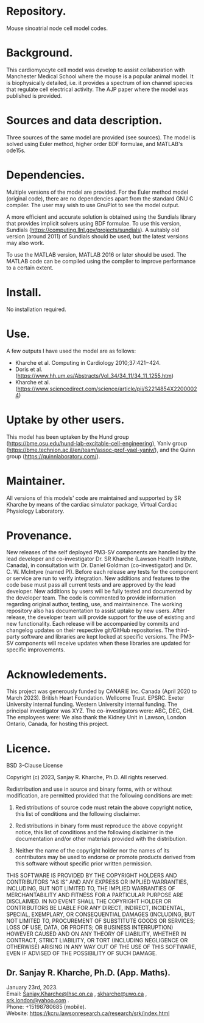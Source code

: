 # Repository.
Mouse sinoatrial node cell model codes.

# Background.  

This cardiomyocyte cell model was develop to assist collaboration with Manchester Medical School where 
the mouse is a popular animal model. It is biophysically detailed, i.e. it provides a spectrum of ion channel
species that regulate cell electrical activity. The AJP paper where the model was published is provided.

# Sources and data description.  

Three sources of the same model are provided (see sources). The model is solved using Euler method,
higher order BDF formulae, and MATLAB's ode15s.

# Dependencies.  

Multiple versions of the model are provided. For the Euler method model (original code), there are no 
dependencies apart from the standard GNU C compiler. The user may wish to use GnuPlot to see the
model output.  

A more efficient and accurate solution is obtained using the Sundials library that provides implicit
solvers using BDF formulae. To use this version, Sundials (https://computing.llnl.gov/projects/sundials).
A suitably old version (around 2011) of Sundials should be used, but the latest versions may also work.  

To use the MATLAB version, MATLAB 2016 or later should be used. The MATLAB code can be compiled
using the compiler to improve performance to a certain extent.

# Install.  

No installation required.

# Use.  

A few outputs I have used the model are as follows:  
* Kharche et al. Computing in Cardiology 2010;37:421−424.  
* Doris et al. (https://www.hh.um.es/Abstracts/Vol_34/34_11/34_11_1255.htm)  
* Kharche et al. (https://www.sciencedirect.com/science/article/pii/S2214854X22000024)  

# Uptake by other users.

This model has been uptaken by the Hund group (https://bme.osu.edu/hund-lab-excitable-cell-engineering),
Yaniv group (https://bme.technion.ac.il/en/team/assoc-prof-yael-yaniv/), and the Quinn group (https://quinnlaboratory.com/).

# Maintainer.

All versions of this models' code are maintained and supported by SR Kharche by means of the cardiac simulator package, Virtual Cardiac Physiology Laboratory.

# Provenance.

New releases of the self deployed PM3-SV components are handled by the lead developer and co-investigator Dr. SR Kharche (Lawson Health Institute, Canada), 
in consultation with Dr. Daniel Goldman (co-investigator) and Dr. C. W. McIntyre (named PI). Before each release any tests for the component 
or service are run to verify integration. New additions and features to the code base must pass all current tests 
and are approved by the lead developer. New additions by users will be fully tested and documented by the developer team. 
The code is commented to provide information regarding original author, testing, use, and maintainence.
The working repository also has documentation to assist uptake by new users.
After release, the developer team will provide support for the use of existing and new functionality. Each release will 
be accompanied by commits and changelog updates on their respective git/GitHub repositories. The third-party software 
and libraries are kept locked at specific versions. The PM3-SV components will receive updates when these libraries are 
updated for specific improvements.

# Acknowledements.

This project was generously funded by CANARIE Inc. Canada (April 2020 to March 2023). British Heart Foundation. Wellcome Trust. EPSRC. Exeter University internal funding. Western University internal funding.
The principal investigator was XYZ. The co-investigators were: ABC, DEC, GHI.
The employees were:
We also thank the Kidney Unit in Lawson, London Ontario, Canada, for hosting this project.

# Licence.

BSD 3-Clause License

Copyright (c) 2023, Sanjay R. Kharche, Ph.D.
All rights reserved.

Redistribution and use in source and binary forms, with or without
modification, are permitted provided that the following conditions are met:

1. Redistributions of source code must retain the above copyright notice, this
   list of conditions and the following disclaimer.

2. Redistributions in binary form must reproduce the above copyright notice,
   this list of conditions and the following disclaimer in the documentation
   and/or other materials provided with the distribution.

3. Neither the name of the copyright holder nor the names of its
   contributors may be used to endorse or promote products derived from
   this software without specific prior written permission.

THIS SOFTWARE IS PROVIDED BY THE COPYRIGHT HOLDERS AND CONTRIBUTORS "AS IS"
AND ANY EXPRESS OR IMPLIED WARRANTIES, INCLUDING, BUT NOT LIMITED TO, THE
IMPLIED WARRANTIES OF MERCHANTABILITY AND FITNESS FOR A PARTICULAR PURPOSE ARE
DISCLAIMED. IN NO EVENT SHALL THE COPYRIGHT HOLDER OR CONTRIBUTORS BE LIABLE
FOR ANY DIRECT, INDIRECT, INCIDENTAL, SPECIAL, EXEMPLARY, OR CONSEQUENTIAL
DAMAGES (INCLUDING, BUT NOT LIMITED TO, PROCUREMENT OF SUBSTITUTE GOODS OR
SERVICES; LOSS OF USE, DATA, OR PROFITS; OR BUSINESS INTERRUPTION) HOWEVER
CAUSED AND ON ANY THEORY OF LIABILITY, WHETHER IN CONTRACT, STRICT LIABILITY,
OR TORT (INCLUDING NEGLIGENCE OR OTHERWISE) ARISING IN ANY WAY OUT OF THE USE
OF THIS SOFTWARE, EVEN IF ADVISED OF THE POSSIBILITY OF SUCH DAMAGE.

## Dr. Sanjay R. Kharche, Ph.D. (App. Maths).  
January 23rd, 2023.  
Email: Sanjay.Kharche@lhsc.on.ca , skharche@uwo.ca , srk.london@yahoo.com .  
Phone: +15198780685 (mobile).  
Website: https://kcru.lawsonresearch.ca/research/srk/index.html  

